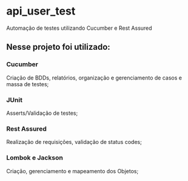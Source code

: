 # api_user_test
Automação de testes utilizando Cucumber e Rest Assured

## Nesse projeto foi utilizado:

### Cucumber
Criação de BDDs, relatórios, organização e gerenciamento de casos e massa de testes;

### JUnit
Asserts/Validação de testes;

### Rest Assured
Realização de requisições, validação de status codes;

### Lombok e Jackson
Criação, gerenciamento e mapeamento dos Objetos;
